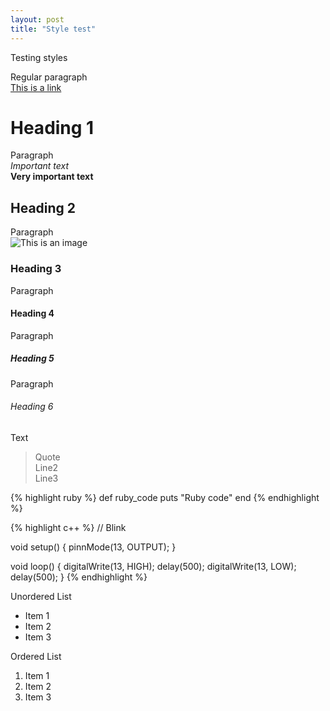 ```yaml
---
layout: post
title: "Style test"
---
```


Testing styles

<!--more-->

Regular paragraph  
[This is a link](#)

# Heading 1

Paragraph  
*Important text*  
**Very important text**

## Heading 2

Paragraph  
![This is an image](http://blog.pirrate.me/images/pirate.png "Pirate")

### Heading 3

Paragraph

#### Heading 4

Paragraph

##### Heading 5

Paragraph

###### Heading 6

Text

> Quote  
> Line2  
> Line3

{% highlight ruby %}
def ruby_code
	puts "Ruby code"
end
{% endhighlight %}

{% highlight c++ %}
// Blink

void setup() {
	pinnMode(13, OUTPUT);
}

void loop() {
	digitalWrite(13, HIGH);
	delay(500);
	digitalWrite(13, LOW);
	delay(500);
}
{% endhighlight %}

Unordered List

- Item 1
- Item 2
- Item 3

Ordered List

1. Item 1
2. Item 2
3. Item 3